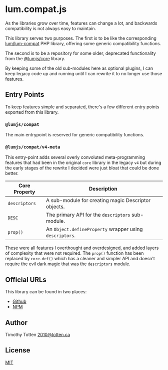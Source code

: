 # lum.compat.js

As the libraries grow over time, features can change a lot, and backwards
compatibility is not always easy to maintain.

This library serves two purposes. The first is to be like the corresponding
[lum/lum-compat](https://github.com/supernovus/lum.compat.php) PHP library, 
offering some generic compatibility functions.

The second is to be a repository for some older, deprecated functionality from
the [@lumjs/core](https://github.com/supernovus/lum.core.js) library.

By keeping some of the old sub-modules here as optional plugins, I can keep
legacy code up and running until I can rewrite it to no longer use those
features.

## Entry Points

To keep features simple and separated, there's a few different entry points
exported from this library.

### `@lumjs/compat` 

The main entrypoint is reserved for generic compatibility functions.

### `@lumjs/compat/v4-meta`

This entry-point adds several overly convoluted meta-programming features that
had been in the original `core` library in the legacy `v4` but during the 
early stages of the rewrite I decided were just bloat that could be done better.

| Core Property   | Description                                               |
| --------------- | --------------------------------------------------------- |
| `descriptors`   | A sub-module for creating magic Descriptor objects.       |
| `DESC`          | The primary API for the `descriptors` sub-module.         |
| `prop()`        | An `Object.defineProperty` wrapper using `descriptors`.   |

These were all features I overthought and overdesigned, and added layers of
complexity that were not required. The `prop()` function has been replaced by 
`core.def()` which has a cleaner and simpler API and doesn't require the evil
dark magic that was the `descriptors` module.

## Official URLs

This library can be found in two places:

 * [Github](https://github.com/supernovus/lum.compat.js)
 * [NPM](https://www.npmjs.com/package/@lumjs/compat)

## Author

Timothy Totten <2010@totten.ca>

## License

[MIT](https://spdx.org/licenses/MIT.html)
